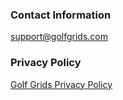 ### Contact Information
[support@golfgrids.com](mailto:support@golfgrids.com)  

### Privacy Policy
[Golf Grids Privacy Policy](https://www.freeprivacypolicy.com/live/3dd2c397-498c-46cd-b271-cdbe561c52f8)
